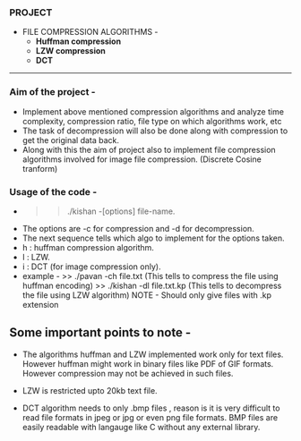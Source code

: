 ### PROJECT
* FILE COMPRESSION ALGORITHMS -
    * **Huffman compression**
    * **LZW compression**
    * **DCT**
* * *

### Aim of the project -

* Implement above mentioned compression algorithms and analyze time complexity, compression ratio, file type on which algorithms work, etc 
* The task of decompression will also be done along with compression to get the original data back.
* Along with this the aim of project also to implement file compression algorithms involved for image file compression.
  (Discrete Cosine tranform)

### Usage of the code -

* >> ./kishan -[options] file-name.
* The options are -c for compression and -d for decompression.
* The next sequence tells which algo to implement for the options taken.
* h : huffman compression algorithm.
* l : LZW. 
* i : DCT (for image compression only).
* example - >> ./pavan -ch file.txt 
               (This tells to compress the file using huffman encoding)
            >> ./kishan -dl file.txt.kp
                (This tells to decompress the file using LZW algorithm) NOTE - Should only give files with .kp extension

## Some important points to note - 

* The algorithms huffman and LZW implemented work only for text files. However huffman might work in binary files like PDF of GIF formats. However compression may not be achieved in such files.

* LZW is restricted upto 20kb text file.

* DCT algorithm needs to only .bmp files , reason is it is very difficult to read file formats in jpeg or jpg or even png
  file formats. BMP files are easily readable with langauge like C without any external library.

